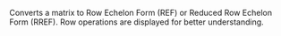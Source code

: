 Converts a matrix to Row Echelon Form (REF) or Reduced Row Echelon Form (RREF).
Row operations are displayed for better understanding.
